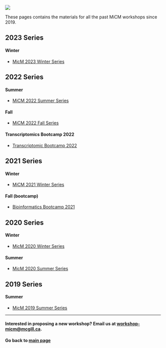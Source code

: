 ![](https://user-images.githubusercontent.com/58442767/204903856-48c6178b-d553-416a-ad93-b864f48d73e7.png) 

These pages contains the materials for all the past MiCM workshops since 2019.

## 2023 Series

#### Winter
* [MicM 2023 Winter Series](https://github.com/McGill-MiCM/MiCM_Winter2023)
  
## 2022 Series

#### Summer 
* [MiCM 2022 Summer Series](https://mcgill-micm.github.io/MiCM_Summer2022/)

#### Fall
* [MiCM 2022 Fall Series](https://github.com/McGill-MiCM/MiCM_Fall2022)

#### Transcriptomics Bootcamp 2022
* [Transcriptomic Bootcamp 2022](https://mcgill-micm.github.io/Transcriptomics-Bootcamp-2022/)

## 2021 Series

#### Winter
* [MiCM 2021 Winter Series](https://github.com/McGill-MiCM/MiCM_Winter2021)

#### Fall (bootcamp)
* [Bioinformatics Bootcamp 2021](https://github.com/McGill-MiCM/2021-fall-bootcamp)

## 2020 Series 

#### Winter
* [MicM 2020 Winter Series](https://github.com/McGill-MiCM/MiCM_Winter2020)

#### Summer
* [MicM 2020 Summer Series](https://github.com/McGill-MiCM/MiCM_Summer2020)

## 2019 Series

#### Summer
* [MicM 2019 Summer Series](https://github.com/McGill-MiCM/MiCM-Summer2019)

---

#### Interested in proposing a new workshop? Email us at workshop-micm@mcgill.ca.

#### Go back to [main page](https://mcgill-micm.github.io/)
